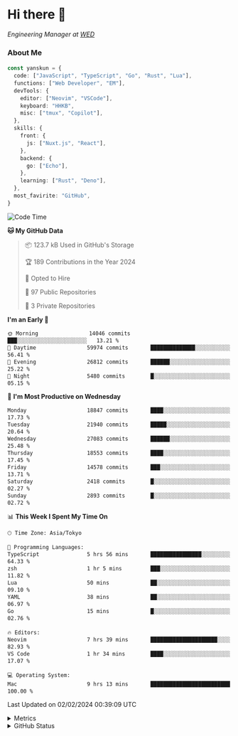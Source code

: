 # Hi there&nbsp;:wave:

<!-- ![Alt text](https://spotify-recently-played-readme.vercel.app/api?user=31kynbuubkiu3r4qh4hjuaglhfay) -->

_Engineering Manager at [WED](https://github.com/wedinc)_

### About Me

```ts
const yanskun = {
  code: ["JavaScript", "TypeScript", "Go", "Rust", "Lua"],
  functions: ["Web Developer", "EM"],
  devTools: {
    editor: ["Neovim", "VSCode"],
    keyboard: "HHKB",
    misc: ["tmux", "Copilot"],
  },
  skills: {
    front: {
      js: ["Nuxt.js", "React"],
    },
    backend: {
      go: ["Echo"],
    },
    learning: ["Rust", "Deno"],
  },
  most_favirite: "GitHub",
}
```

<!--START_SECTION:waka-->
![Code Time](http://img.shields.io/badge/Code%20Time-679%20hrs%204%20mins-blue)

**🐱 My GitHub Data** 

> 📦 123.7 kB Used in GitHub's Storage 
 > 
> 🏆 189 Contributions in the Year 2024
 > 
> 💼 Opted to Hire
 > 
> 📜 97 Public Repositories 
 > 
> 🔑 3 Private Repositories 
 > 
**I'm an Early 🐤** 

```text
🌞 Morning                14046 commits       ███░░░░░░░░░░░░░░░░░░░░░░   13.21 % 
🌆 Daytime                59974 commits       ██████████████░░░░░░░░░░░   56.41 % 
🌃 Evening                26812 commits       ██████░░░░░░░░░░░░░░░░░░░   25.22 % 
🌙 Night                  5480 commits        █░░░░░░░░░░░░░░░░░░░░░░░░   05.15 % 
```
📅 **I'm Most Productive on Wednesday** 

```text
Monday                   18847 commits       ████░░░░░░░░░░░░░░░░░░░░░   17.73 % 
Tuesday                  21940 commits       █████░░░░░░░░░░░░░░░░░░░░   20.64 % 
Wednesday                27083 commits       ██████░░░░░░░░░░░░░░░░░░░   25.48 % 
Thursday                 18553 commits       ████░░░░░░░░░░░░░░░░░░░░░   17.45 % 
Friday                   14578 commits       ███░░░░░░░░░░░░░░░░░░░░░░   13.71 % 
Saturday                 2418 commits        █░░░░░░░░░░░░░░░░░░░░░░░░   02.27 % 
Sunday                   2893 commits        █░░░░░░░░░░░░░░░░░░░░░░░░   02.72 % 
```


📊 **This Week I Spent My Time On** 

```text
🕑︎ Time Zone: Asia/Tokyo

💬 Programming Languages: 
TypeScript               5 hrs 56 mins       ████████████████░░░░░░░░░   64.33 % 
zsh                      1 hr 5 mins         ███░░░░░░░░░░░░░░░░░░░░░░   11.82 % 
Lua                      50 mins             ██░░░░░░░░░░░░░░░░░░░░░░░   09.10 % 
YAML                     38 mins             ██░░░░░░░░░░░░░░░░░░░░░░░   06.97 % 
Go                       15 mins             █░░░░░░░░░░░░░░░░░░░░░░░░   02.76 % 

🔥 Editors: 
Neovim                   7 hrs 39 mins       █████████████████████░░░░   82.93 % 
VS Code                  1 hr 34 mins        ████░░░░░░░░░░░░░░░░░░░░░   17.07 % 

💻 Operating System: 
Mac                      9 hrs 13 mins       █████████████████████████   100.00 % 
```


 Last Updated on 02/02/2024 00:39:09 UTC
<!--END_SECTION:waka-->

<details>
  <summary>Metrics</summary>
  <img src="https://github.com/yanskun/yanskun/blob/main/github-metrics.svg" alt="Metrics">
</details>

<details>
  <summary>GitHub Status</summary>
  <picture>
    <source media="(prefers-color-scheme: dark)" srcset="https://raw.githubusercontent.com/yanskun/yanskun/master/profile-summary-card-output/nord_dark/0-profile-details.svg">
   <img src="https://raw.githubusercontent.com/yanskun/yanskun/master/profile-summary-card-output/default/0-profile-details.svg">
  </picture>
  <br>
  <picture>
    <source media="(prefers-color-scheme: dark)" srcset="https://raw.githubusercontent.com/yanskun/yanskun/master/profile-summary-card-output/nord_dark/1-repos-per-language.svg">
   <img src="https://raw.githubusercontent.com/yanskun/yanskun/master/profile-summary-card-output/default/1-repos-per-language.svg">
  </picture>
  <picture>
    <source media="(prefers-color-scheme: dark)" srcset="https://raw.githubusercontent.com/yanskun/yanskun/master/profile-summary-card-output/nord_dark/2-most-commit-language.svg">
   <img src="https://raw.githubusercontent.com/yanskun/yanskun/master/profile-summary-card-output/default/2-most-commit-language.svg">
  </picture>
  <br>
  <picture>
    <source media="(prefers-color-scheme: dark)" srcset="https://raw.githubusercontent.com/yanskun/yanskun/master/profile-summary-card-output/nord_dark/3-stats.svg">
   <img src="https://raw.githubusercontent.com/yanskun/yanskun/master/profile-summary-card-output/default/3-stats.svg">
  </picture>
  <picture>
    <source media="(prefers-color-scheme: dark)" srcset="https://raw.githubusercontent.com/yanskun/yanskun/master/profile-summary-card-output/nord_dark/4-productive-time.svg">
   <img src="https://raw.githubusercontent.com/yanskun/yanskun/master/profile-summary-card-output/default/4-productive-time.svg">
  </picture>
</details>
